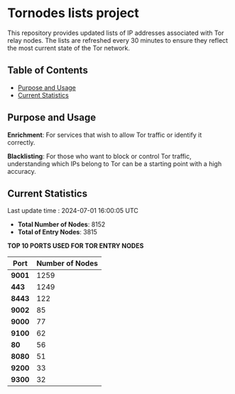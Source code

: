 # Tornodes lists project

This repository provides updated lists of IP addresses associated with Tor relay nodes. The lists are refreshed every 30 minutes to ensure they reflect the most current state of the Tor network.

## Table of Contents

- [Purpose and Usage](#purpose-and-usage)
- [Current Statistics](#current-statistics)


## Purpose and Usage

**Enrichment**: For services that wish to allow Tor traffic or identify it correctly.

**Blacklisting**: For those who want to block or control Tor traffic, understanding which IPs belong to Tor can be a starting point with a high accuracy.

## Current Statistics

Last update time : 2024-07-01 16:00:05 UTC

- **Total Number of Nodes**: 8152
- **Total of Entry Nodes**: 3815

**TOP 10 PORTS USED FOR TOR ENTRY NODES**

| **Port** | **Number of Nodes** |
|------|-----------------|
| **9001**   | 1259  |
| **443**   | 1249  |
| **8443**   | 122  |
| **9002**   | 85  |
| **9000**   | 77  |
| **9100**   | 62  |
| **80**   | 56  |
| **8080**   | 51  |
| **9200**   | 33  |
| **9300**   | 32  |

